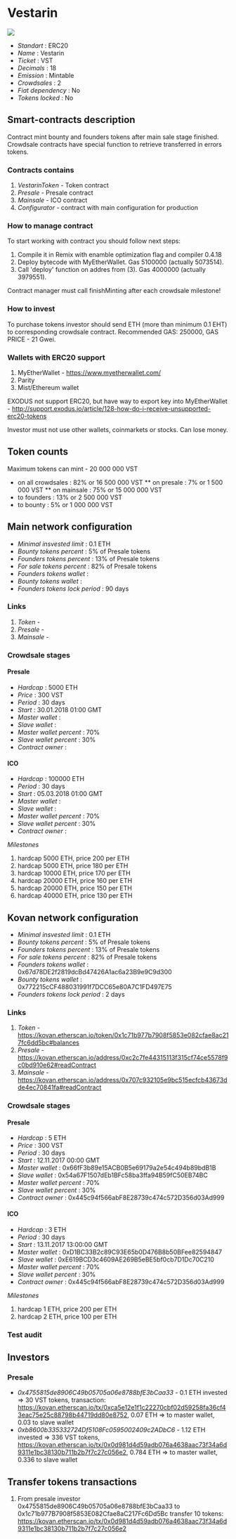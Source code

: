 <p align="center">
  <h1> Vestarin </h1>
  <img src="./logo.png">
</p>


* _Standart_        : ERC20
* _Name_            : Vestarin
* _Ticket_          : VST
* _Decimals_        : 18
* _Emission_        : Mintable
* _Crowdsales_      : 2
* _Fiat dependency_ : No
* _Tokens locked_   : No

## Smart-contracts description

Contract mint bounty and founders tokens after main sale stage finished. 
Crowdsale contracts have special function to retrieve transferred in errors tokens.

### Contracts contains
1. _VestarinToken_ - Token contract
2. _Presale_ - Presale contract
3. _Mainsale_ - ICO contract
4. _Configurator_ - contract with main configuration for production

### How to manage contract
To start working with contract you should follow next steps:
1. Compile it in Remix with enamble optimization flag and compiler 0.4.18
2. Deploy bytecode with MyEtherWallet. Gas 5100000 (actually 5073514).
3. Call 'deploy' function on addres from (3). Gas 4000000 (actually 3979551). 

Contract manager must call finishMinting after each crowdsale milestone! 

### How to invest
To purchase tokens investor should send ETH (more than minimum 0.1 EHT) to corresponding crowdsale contract.
Recommended GAS: 250000, GAS PRICE - 21 Gwei.

### Wallets with ERC20 support
1. MyEtherWallet - https://www.myetherwallet.com/
2. Parity 
3. Mist/Ethereum wallet

EXODUS not support ERC20, but have way to export key into MyEtherWallet - http://support.exodus.io/article/128-how-do-i-receive-unsupported-erc20-tokens

Investor must not use other wallets, coinmarkets or stocks. Can lose money.

## Token counts

Maximum tokens can mint - 20 000 000 VST 
* on all crowdsales : 82% or 16 500 000 VST 
** on presale : 7% or 1 500 000 VST 
** on mainsale : 75% or 15 000 000 VST
* to founders : 13% or 2 500 000 VST
* to bounty : 5% or 1 000 000 VST

## Main network configuration

* _Minimal insvested limit_     : 0.1 ETH
* _Bounty tokens percent_       : 5% of Presale tokens
* _Founders tokens percent_     : 13% of Presale tokens
* _For sale tokens percent_     : 82% of Presale tokens
* _Founders tokens wallet_      : 
* _Bounty tokens wallet_        :
* _Founders tokens lock period_ : 90 days

### Links
1. _Token_ - 
2. _Presale_ - 
3. _Mainsale_ - 

### Crowdsale stages

#### Presale
* _Hardcap_                    : 5000 ETH
* _Price_                      : 300 VST
* _Period_                     : 30 days
* _Start_                      : 30.01.2018 01:00 GMT
* _Master wallet_              : 
* _Slave wallet_               : 
* _Master wallet percent_      : 70%
* _Slave wallet percent_       : 30%
* _Contract owner_             : 

#### ICO
* _Hardcap_                    : 100000 ETH
* _Period_                     : 30 days
* _Start_                      : 05.03.2018 01:00 GMT
* _Master wallet_              : 
* _Slave wallet_               : 
* _Master wallet percent_      : 70%
* _Slave wallet percent_       : 30%
* _Contract owner_             : 

_Milestones_
1. hardcap  5000 ETH, price 200 per ETH
2. hardcap  5000 ETH, price 180 per ETH
3. hardcap 10000 ETH, price 170 per ETH
4. hardcap 20000 ETH, price 160 per ETH
5. hardcap 20000 ETH, price 150 per ETH
6. hardcap 40000 ETH, price 130 per ETH


## Kovan network configuration

* _Minimal insvested limit_     : 0.1 ETH
* _Bounty tokens percent_       : 5% of Presale tokens
* _Founders tokens percent_     : 13% of Presale tokens
* _For sale tokens percent_     : 82% of Presale tokens
* _Founders tokens wallet_      : 0x67d78DE2f2819dcBd47426A1ac6a23B9e9C9d300
* _Bounty tokens wallet_        : 0x772215cCF488031991f7DCC65e80A7C1FD497E75
* _Founders tokens lock period_ : 2 days

### Links
1. _Token_ - https://kovan.etherscan.io/token/0x1c71b977b7908f5853e082cfae8ac217fc6dd5bc#balances
2. _Presale_ - https://kovan.etherscan.io/address/0xc2c7fe44315113f315cf74ce5578f9c0bd910e62#readContract
3. _Mainsale_ - https://kovan.etherscan.io/address/0x707c932105e9bc515ecfcb43673dde4ec70841fa#readContract 

### Crowdsale stages

#### Presale
* _Hardcap_                    : 5 ETH
* _Price_                      : 300 VST
* _Period_                     : 30 days
* _Start_                      : 12.11.2017 00:00 GMT
* _Master wallet_              : 0x66fF3b89e15ACB0B5e69179a2e54c494b89bdB1B
* _Slave wallet_               : 0x54a67F1507dEb1BFc58ba3ffa94B59fC50EB74BC
* _Master wallet percent_      : 70%
* _Slave wallet percent_       : 30%
* _Contract owner_             : 0x445c94f566abF8E28739c474c572D356d03Ad999

#### ICO
* _Hardcap_                    : 3 ETH
* _Period_                     : 30 days
* _Start_                      : 13.11.2017 13:00:00 GMT
* _Master wallet_              : 0xD1BC33B2c89C93E65b0D476B8b50BFee82594847
* _Slave wallet_               : 0xE619BCD3c4609AE269B5eBE5bf0cb7D1Dc70C210
* _Master wallet percent_      : 70%
* _Slave wallet percent_       : 30%
* _Contract owner_             : 0x445c94f566abF8E28739c474c572D356d03Ad999

_Milestones_
1. hardcap 1 ETH, price 200 per ETH
2. hardcap 2 ETH, price 100 per ETH

### Test audit

## Investors

### Presale
* _0x4755815de8906C49b05705a06e8788bfE3bCaa33_ - 0.1 ETH invested => 30 VST tokens, transaction: https://kovan.etherscan.io/tx/0xca5e12e1f1c22270cbf02d59258fa36cf43eac75e25c88798b44719dd80e8752, 0.07 ETH => to master wallet, 0.03 to slave wallet
* _0xb8600b335332724Df5108Fc0595002409c2ADbC6_ - 1.12 ETH invested => 336 VST tokens, https://kovan.etherscan.io/tx/0x0d981d4d59adb076a4638aac73f34a6d9311e1bc38130b711b2b7f7c27c056e2, 0.784 ETH => to master wallet, 0.336 to slave wallet

## Transfer tokens transactions
1. From presale investor 0x4755815de8906C49b05705a06e8788bfE3bCaa33 to 0x1c71b977B7908f5853E082Cfae8aC217Fc6Dd5Bc transfer 10 tokens: https://kovan.etherscan.io/tx/0x0d981d4d59adb076a4638aac73f34a6d9311e1bc38130b711b2b7f7c27c056e2
 


